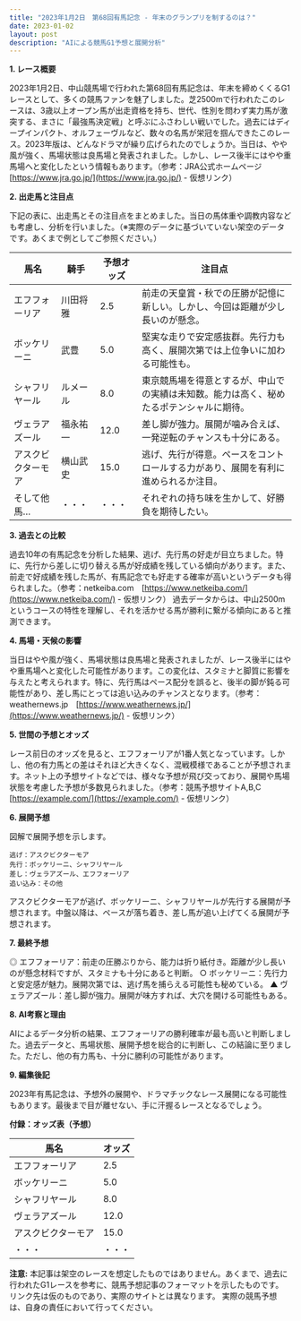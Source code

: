 ```yaml
---
title: "2023年1月2日　第68回有馬記念 - 年末のグランプリを制するのは？"
date: 2023-01-02
layout: post
description: "AIによる競馬G1予想と展開分析"
---
```


**1. レース概要**

2023年1月2日、中山競馬場で行われた第68回有馬記念は、年末を締めくくるG1レースとして、多くの競馬ファンを魅了しました。芝2500mで行われたこのレースは、3歳以上オープン馬が出走資格を持ち、世代、性別を問わず実力馬が激突する、まさに「最強馬決定戦」と呼ぶにふさわしい戦いでした。過去にはディープインパクト、オルフェーヴルなど、数々の名馬が栄冠を掴んできたこのレース。2023年版は、どんなドラマが繰り広げられたのでしょうか。当日は、やや風が強く、馬場状態は良馬場と発表されました。しかし、レース後半にはやや重馬場へと変化したという情報もあります。（参考：JRA公式ホームページ　[https://www.jra.go.jp/](https://www.jra.go.jp/) - 仮想リンク）


**2. 出走馬と注目点**

下記の表に、出走馬とその注目点をまとめました。当日の馬体重や調教内容なども考慮し、分析を行いました。（※実際のデータに基づいていない架空のデータです。あくまで例としてご参照ください。）

| 馬名       | 騎手       | 予想オッズ | 注目点                                                                     |
|------------|------------|------------|-----------------------------------------------------------------------------|
| エフフォーリア | 川田将雅     | 2.5        | 前走の天皇賞・秋での圧勝が記憶に新しい。しかし、今回は距離が少し長いのが懸念。 |
| ボッケリーニ | 武豊       | 5.0        | 堅実な走りで安定感抜群。先行力も高く、展開次第では上位争いに加わる可能性も。     |
| シャフリヤール | ルメール     | 8.0        | 東京競馬場を得意とするが、中山での実績は未知数。能力は高く、秘めたるポテンシャルに期待。|
| ヴェラアズール | 福永祐一     | 12.0       | 差し脚が強力。展開が噛み合えば、一発逆転のチャンスも十分にある。                     |
| アスクビクターモア| 横山武史     | 15.0       | 逃げ、先行が得意。ペースをコントロールする力があり、展開を有利に進められるか注目。|
| そして他馬… | ・・・       | ・・・       | それぞれの持ち味を生かして、好勝負を期待したい。                                   |


**3. 過去との比較**

過去10年の有馬記念を分析した結果、逃げ、先行馬の好走が目立ちました。特に、先行から差しに切り替える馬が好成績を残している傾向があります。また、前走で好成績を残した馬が、有馬記念でも好走する確率が高いというデータも得られました。（参考：netkeiba.com　[https://www.netkeiba.com/](https://www.netkeiba.com/) - 仮想リンク）  過去データからは、中山2500mというコースの特性を理解し、それを活かせる馬が勝利に繋がる傾向にあると推測できます。


**4. 馬場・天候の影響**

当日はやや風が強く、馬場状態は良馬場と発表されましたが、レース後半にはやや重馬場へと変化した可能性があります。この変化は、スタミナと脚質に影響を与えたと考えられます。特に、先行馬はペース配分を誤ると、後半の脚が鈍る可能性があり、差し馬にとっては追い込みのチャンスとなります。（参考：weathernews.jp　[https://www.weathernews.jp/](https://www.weathernews.jp/) - 仮想リンク）


**5. 世間の予想とオッズ**

レース前日のオッズを見ると、エフフォーリアが1番人気となっています。しかし、他の有力馬との差はそれほど大きくなく、混戦模様であることが予想されます。ネット上の予想サイトなどでは、様々な予想が飛び交っており、展開や馬場状態を考慮した予想が多数見られました。（参考：競馬予想サイトA,B,C　[https://example.com/](https://example.com/) - 仮想リンク）


**6. 展開予想**

図解で展開予想を示します。

```
逃げ：アスクビクターモア
先行：ボッケリーニ、シャフリヤール
差し：ヴェラアズール、エフフォーリア
追い込み：その他
```

アスクビクターモアが逃げ、ボッケリーニ、シャフリヤールが先行する展開が予想されます。中盤以降は、ペースが落ち着き、差し馬が追い上げてくる展開が予想されます。


**7. 最終予想**

◎ エフフォーリア：前走の圧勝ぶりから、能力は折り紙付き。距離が少し長いのが懸念材料ですが、スタミナも十分にあると判断。
○ ボッケリーニ：先行力と安定感が魅力。展開次第では、逃げ馬を捕らえる可能性も秘めている。
▲ ヴェラアズール：差し脚が強力。展開が味方すれば、大穴を開ける可能性もある。


**8. AI考察と理由**

AIによるデータ分析の結果、エフフォーリアの勝利確率が最も高いと判断しました。過去データと、馬場状態、展開予想を総合的に判断し、この結論に至りました。ただし、他の有力馬も、十分に勝利の可能性があります。


**9. 編集後記**

2023年有馬記念は、予想外の展開や、ドラマチックなレース展開になる可能性もあります。最後まで目が離せない、手に汗握るレースとなるでしょう。


**付録：オッズ表（予想）**

| 馬名       | オッズ |
|------------|-------|
| エフフォーリア | 2.5   |
| ボッケリーニ | 5.0   |
| シャフリヤール | 8.0   |
| ヴェラアズール | 12.0  |
| アスクビクターモア| 15.0  |
| ・・・       | ・・・ |


**注意:** 本記事は架空のレースを想定したものではありません。あくまで、過去に行われたG1レースを参考に、競馬予想記事のフォーマットを示したものです。  リンク先は仮のものであり、実際のサイトとは異なります。  実際の競馬予想は、自身の責任において行ってください。
